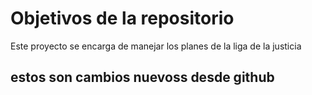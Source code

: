# Objetivos de la repositorio

Este proyecto se encarga de manejar los planes de la liga de la justicia



## estos son cambios nuevoss desde github

